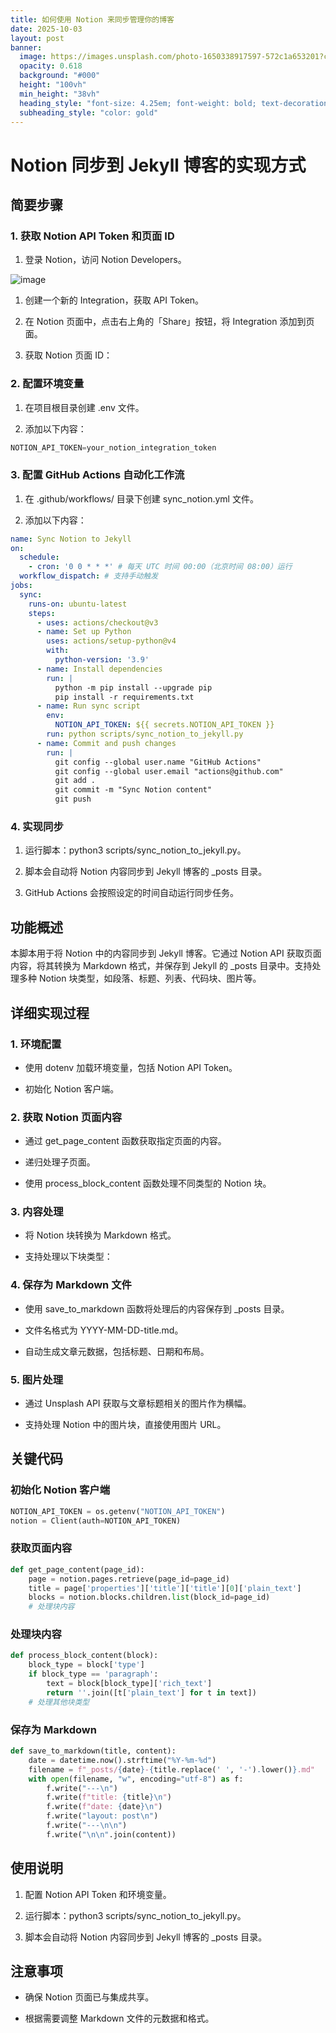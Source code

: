 ```yaml
---
title: 如何使用 Notion 来同步管理你的博客
date: 2025-10-03
layout: post
banner:
  image: https://images.unsplash.com/photo-1650338917597-572c1a653201?crop=entropy&cs=tinysrgb&fit=max&fm=jpg&ixid=M3w2OTIwMzJ8MHwxfHJhbmRvbXx8fHx8fHx8fDE3NTk0NjU0Mzd8&ixlib=rb-4.1.0&q=80&w=1080
  opacity: 0.618
  background: "#000"
  height: "100vh"
  min_height: "38vh"
  heading_style: "font-size: 4.25em; font-weight: bold; text-decoration: underline"
  subheading_style: "color: gold"
---
```


# Notion 同步到 Jekyll 博客的实现方式

## 简要步骤

### 1. 获取 Notion API Token 和页面 ID

1. 登录 Notion，访问 Notion Developers。

![image](https://prod-files-secure.s3.us-west-2.amazonaws.com/a7a0cc5a-89b9-4cda-8686-1fba0ca52f40/d19c1afe-dea5-4312-9333-786b0ba83054/image.png?X-Amz-Algorithm=AWS4-HMAC-SHA256&X-Amz-Content-Sha256=UNSIGNED-PAYLOAD&X-Amz-Credential=ASIAZI2LB4666TNU4ARN%2F20251003%2Fus-west-2%2Fs3%2Faws4_request&X-Amz-Date=20251003T042356Z&X-Amz-Expires=3600&X-Amz-Security-Token=IQoJb3JpZ2luX2VjEKT%2F%2F%2F%2F%2F%2F%2F%2F%2F%2FwEaCXVzLXdlc3QtMiJHMEUCIFEyK7mIgwA2B6cD%2F1SKekrn4Xo%2BAHKQ3E9BZIhAchRqAiEAjQJqZ1AzAeiyMYf6Y%2BStYhqQylcC4Lb2HL0somkcqMcq%2FwMIPBAAGgw2Mzc0MjMxODM4MDUiDEIoMUoE7nJ7btyS1CrcA%2BBFfECSHlhpKGDaCNDcR2%2FZc3ITrmL4NePAHhRfGo%2B7%2Bg1jhqRxStu3Hwz1eOgP%2B4mRn9iC8C4SkzZ0bsJdbyYecAEYJmBJ9qUxxRdhFiDrQJzGaKJu2BYn%2FpevhUbQwFoTdKS893bK4XtzaBS%2FGbQ1CR3qINT56iBD4olMHtkImEqR4JxbNPT3peS%2FuZw7zOS9FAFVjPiFpmQq5i73%2B3yd88NF4qIcPJKjMlSB6fZnL7emVFWExETJtTzvVLlerPrAir3sCq%2BHkXaUcPulEmvcsSsGdgqhb2%2B%2FR1e4TwdTtx2vTYAQoIID3U6ydddn6xg16oyGtPCfvzWrmDizmg1njwGtpSUDtfyAI0g9RgE6WUH9gIByTQkl4im%2F8GGbtu%2BAJfnHVTeM8vQJY%2BZJIDcmlpJBXEyCb9p1%2FieJYdFQn1%2BkDm4rC9zsa6aNJrhq0eAo9TV9kIMjSrDbxwdJyshARJjXnw7HdB3UT3%2BFHjCHmxfh%2FBDe7hFHV6G%2F8Tphc3Kb5Tq%2B3Z3m%2BmmgSVK%2B%2F9kYZ%2BHkV4HvgZMROqGcyAw3DRaDf9dYwsDE8cbR7Hp5VrMAK98qWk%2FRf1KyW1VY2OWY9fwEjZCVsNztNDa5gk1n9U7FUORd4GCtMcmIMO6A%2FcYGOqUBKZeVLqFNvjhv%2Bd1YokdKToe0BGpLJReMjSXNJ7inCLo2vrxAKN4aZbY54C5YboQYP%2FgTVb9dGjiA%2F6UQM4zpwNgcxBmd9V3h8eB0IwMPiIrFyNJ66slpEIpuiqpQMdxDi4birGQAwLRFmqoJt77G9PTo0HB8FWmguRTHPdX%2FSqBqjl3W5yWO24x0vnQQ8uOVh7CITE30%2BOV8V9IPKCbzqI7uw6MT&X-Amz-Signature=61d708c7d3b4f2d7d0c9e60b1d937a8f56eafc95ba4ed8286c830bd6def741cf&X-Amz-SignedHeaders=host&x-amz-checksum-mode=ENABLED&x-id=GetObject)

1. 创建一个新的 Integration，获取 API Token。

1. 在 Notion 页面中，点击右上角的「Share」按钮，将 Integration 添加到页面。

1. 获取 Notion 页面 ID：


### 2. 配置环境变量

1. 在项目根目录创建 .env 文件。

1. 添加以下内容：

```javascript
NOTION_API_TOKEN=your_notion_integration_token
```

### 3. 配置 GitHub Actions 自动化工作流

1. 在 .github/workflows/ 目录下创建 sync_notion.yml 文件。

1. 添加以下内容：

```yaml
name: Sync Notion to Jekyll
on:
  schedule:
    - cron: '0 0 * * *' # 每天 UTC 时间 00:00（北京时间 08:00）运行
  workflow_dispatch: # 支持手动触发
jobs:
  sync:
    runs-on: ubuntu-latest
    steps:
      - uses: actions/checkout@v3
      - name: Set up Python
        uses: actions/setup-python@v4
        with:
          python-version: '3.9'
      - name: Install dependencies
        run: |
          python -m pip install --upgrade pip
          pip install -r requirements.txt
      - name: Run sync script
        env:
          NOTION_API_TOKEN: ${{ secrets.NOTION_API_TOKEN }}
        run: python scripts/sync_notion_to_jekyll.py
      - name: Commit and push changes
        run: |
          git config --global user.name "GitHub Actions"
          git config --global user.email "actions@github.com"
          git add .
          git commit -m "Sync Notion content"
          git push
```

### 4. 实现同步

1. 运行脚本：python3 scripts/sync_notion_to_jekyll.py。

1. 脚本会自动将 Notion 内容同步到 Jekyll 博客的 _posts 目录。

1. GitHub Actions 会按照设定的时间自动运行同步任务。

## 功能概述

本脚本用于将 Notion 中的内容同步到 Jekyll 博客。它通过 Notion API 获取页面内容，将其转换为 Markdown 格式，并保存到 Jekyll 的 _posts 目录中。支持处理多种 Notion 块类型，如段落、标题、列表、代码块、图片等。

## 详细实现过程

### 1. 环境配置

- 使用 dotenv 加载环境变量，包括 Notion API Token。

- 初始化 Notion 客户端。

### 2. 获取 Notion 页面内容

- 通过 get_page_content 函数获取指定页面的内容。

- 递归处理子页面。

- 使用 process_block_content 函数处理不同类型的 Notion 块。

### 3. 内容处理

- 将 Notion 块转换为 Markdown 格式。

- 支持处理以下块类型：


### 4. 保存为 Markdown 文件

- 使用 save_to_markdown 函数将处理后的内容保存到 _posts 目录。

- 文件名格式为 YYYY-MM-DD-title.md。

- 自动生成文章元数据，包括标题、日期和布局。

### 5. 图片处理

- 通过 Unsplash API 获取与文章标题相关的图片作为横幅。

- 支持处理 Notion 中的图片块，直接使用图片 URL。

## 关键代码

### 初始化 Notion 客户端

```python
NOTION_API_TOKEN = os.getenv("NOTION_API_TOKEN")
notion = Client(auth=NOTION_API_TOKEN)
```

### 获取页面内容

```python
def get_page_content(page_id):
    page = notion.pages.retrieve(page_id=page_id)
    title = page['properties']['title']['title'][0]['plain_text']
    blocks = notion.blocks.children.list(block_id=page_id)
    # 处理块内容
```

### 处理块内容

```python
def process_block_content(block):
    block_type = block['type']
    if block_type == 'paragraph':
        text = block[block_type]['rich_text']
        return ''.join([t['plain_text'] for t in text])
    # 处理其他块类型
```

### 保存为 Markdown

```python
def save_to_markdown(title, content):
    date = datetime.now().strftime("%Y-%m-%d")
    filename = f"_posts/{date}-{title.replace(' ', '-').lower()}.md"
    with open(filename, "w", encoding="utf-8") as f:
        f.write("---\n")
        f.write(f"title: {title}\n")
        f.write(f"date: {date}\n")
        f.write("layout: post\n")
        f.write("---\n\n")
        f.write("\n\n".join(content))
```

## 使用说明

1. 配置 Notion API Token 和环境变量。

1. 运行脚本：python3 scripts/sync_notion_to_jekyll.py。

1. 脚本会自动将 Notion 内容同步到 Jekyll 博客的 _posts 目录。

## 注意事项

- 确保 Notion 页面已与集成共享。

- 根据需要调整 Markdown 文件的元数据和格式。